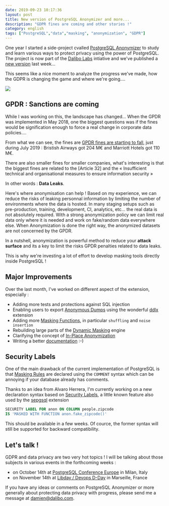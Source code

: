 ```yaml
---
date: 2019-09-23 10:17:36
layout: post
title: New version of PostgreSQL Anonymizer and more...
description: "GDPR fines are coming and other stories !"
category: english
tags: ["PostgreSQL","data","masking", "anonymization", "GDPR"]
---
```


One year I started a side-project cvalled [PostgreSQL Anonymizer] to study 
and learn various ways to protect privacy using the power of PostgreSQL. 
The project is now part of the [Dalibo Labs] intiative and we've published
a [new version] last week...

<!--MORE-->

This seems like a nice moment to analyze the progress we've made, how the GDPR 
is changing the game and where we're going....

[PostgreSQL Anonymizer]: https://gitlab.com/dalibo/postgresql_anonymizer
[Dalibo Labs]: https://labs.dalibo.com
[new version]: http://blog.dalibo.com/2019/09/13/postgresql_anonymizer_0.3_EN.html


![](https://raw.githubusercontent.com/dalibo/blog/gh-pages/img/PostgreSQL-Anonymizer_H_couleur.png)

## GPDR : Sanctions are coming 

While I was working on this, the landscape has changed... When the GPDR was 
implemented in May 2018, one the biggest questions was if the fines would be 
signification enough to force a real change in corporate data policies....

From what we can see, the fines are [GPDR fines are starting to fall], just 
during July 2019 : Bristish Airways got 204 M€ and Marriott Hotels got 110 M€.

There are also smaller fines for smaller companies, what's interesting is that 
the biggest fines are related to the [Article 32] and the « Insufficient 
technical and organisational measures to ensure information security »

In other words : **Data Leaks**.

Here's where anonymisation can help ! Based on my experience, we can reduce 
the risks of leaking personnal information by limiting the number of 
environments where the data is hosted. In many staging setups such as 
pre-production, training, development, CI, analytics, etc... the real data
is not absolutely required. With a strong anonymization policy we can limit 
real data only where it is needed and work on fake/random data everywhere 
else. When Anonymization is done the right way, the anonymized datasets are 
not concerned by the GPDR. 

In a nutshell, anonymization is powerful method to reduce your 
**attack surface** and its a key to limit the risks GPDR penalties related to 
data leaks.

This is why we're investing a lot of effort to develop masking tools directly 
inside PostgreSQL !

[Art. 32]: http://www.privacy-regulation.eu/en/32.htm
[GPDR fines are starting to fall]: http://www.enforcementtracker.com/

## Major Improvements 

Over the last month, I've worked on different aspect of the extension, especially :

* Adding more tests and protections against SQL injection
* Enabling users to export [Anonymous Dumps] using the wonderful 
  [ddlx] extension
* Adding more [Masking Functions], in particular `shuffling` and `noise
  insertion`
* Rebuilding large parts of the [Dynamic Masking] engine
* Clarifying the concept of [In-Place Anonymization]
* Writing a better [documentation] :-)



[ddlx]: https://github.com/lacanoid/pgddl
[documentation]: https://postgresql-anonymizer.readthedocs.io/
[Masking Rules]: https://postgresql-anonymizer.readthedocs.io/en/latest/declare_masking_rules/
[Masking Functions]: https://postgresql-anonymizer.readthedocs.io/en/latest/masking_functions/
[Anonymous Dumps]: https://postgresql-anonymizer.readthedocs.io/en/latest/anonymous_dumps/
[In-Place Anonymization]: https://postgresql-anonymizer.readthedocs.io/en/latest/in_place_anonymization/
[Dynamic Masking]: https://postgresql-anonymizer.readthedocs.io/en/latest/dynamic_masking/




## Security Labels

One of the main drawback of the current implementation of PostgreSQL is that 
[Masking Rules] are declared using the `COMMENT` syntax which can be annoying
if your database already has comments. 

Thanks to an idea from Alvaro Herrera, I'm currently working on a new declaration syntax based on [Security Labels], a little known feature 
also used by the [sepgsql] extension

[sepgsql]: https://www.postgresql.org/docs/current/sepgsql.html

[Security Labels]: https://www.postgresql.org/docs/current/sql-security-label.html

```sql
SECURITY LABEL FOR anon ON COLUMN people.zipcode
IS 'MASKED WITH FUNCTION anon.fake_zipcode()'
```

This should be available in a few weeks. Of cource, the former syntax will  
still be supported for backward compatibility.

## Let's talk !

GDPR and data privacy are two very hot topics ! I will be talking about those 
subjects in various events in the forthcoming weeks :

* on October 14th at [PostgreSQL Conference Europe] in Milan, Italy
* on November 14th at [Libday / Devops D-Day] in Marseille, France 

[PostgreSQL Conference Europe]: https://www.postgresql.eu/events/pgconfeu2019/schedule/session/2780-anonymization-gdpr-and-beyond/
[Libday / Devops D-Day]: https://2019.libday.fr/programme/

If you have any ideas or comments on PostgreSQL Anonymizer or more generally 
about protecting data privacy with progress, please send me a message at 
<damien@dalibo.com>.
